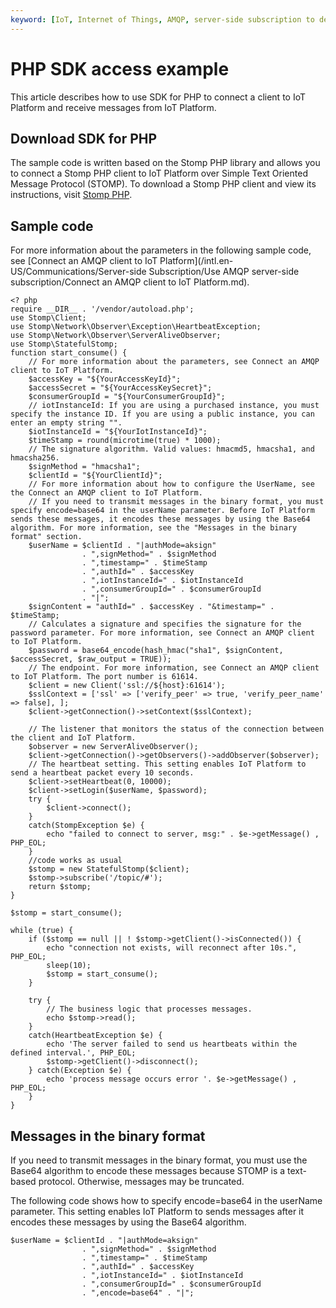 ```yaml
---
keyword: [IoT, Internet of Things, AMQP, server-side subscription to device message, SDK for PHP]
---
```


# PHP SDK access example

This article describes how to use SDK for PHP to connect a client to IoT Platform and receive messages from IoT Platform.

## Download SDK for PHP

The sample code is written based on the Stomp PHP library and allows you to connect a Stomp PHP client to IoT Platform over Simple Text Oriented Message Protocol \(STOMP\). To download a Stomp PHP client and view its instructions, visit [Stomp PHP](https://github.com/stomp-php/stomp-php).

## Sample code

For more information about the parameters in the following sample code, see [Connect an AMQP client to IoT Platform](/intl.en-US/Communications/Server-side Subscription/Use AMQP server-side subscription/Connect an AMQP client to IoT Platform.md).

```
<? php
require __DIR__ . '/vendor/autoload.php';
use Stomp\Client;
use Stomp\Network\Observer\Exception\HeartbeatException;
use Stomp\Network\Observer\ServerAliveObserver;
use Stomp\StatefulStomp;
function start_consume() {
    // For more information about the parameters, see Connect an AMQP client to IoT Platform.
    $accessKey = "${YourAccessKeyId}";
    $accessSecret = "${YourAccessKeySecret}";
    $consumerGroupId = "${YourConsumerGroupId}";
    // iotInstanceId: If you are using a purchased instance, you must specify the instance ID. If you are using a public instance, you can enter an empty string "".
    $iotInstanceId = "${YourIotInstanceId}";
    $timeStamp = round(microtime(true) * 1000);
    // The signature algorithm. Valid values: hmacmd5, hmacsha1, and hmacsha256.
    $signMethod = "hmacsha1";
    $clientId = "${YourClientId}";
    // For more information about how to configure the UserName, see the Connect an AMQP client to IoT Platform.
    // If you need to transmit messages in the binary format, you must specify encode=base64 in the userName parameter. Before IoT Platform sends these messages, it encodes these messages by using the Base64 algorithm. For more information, see the "Messages in the binary format" section.
    $userName = $clientId . "|authMode=aksign"
                . ",signMethod=" . $signMethod
                . ",timestamp=" . $timeStamp
                . ",authId=" . $accessKey
                . ",iotInstanceId=" . $iotInstanceId
                . ",consumerGroupId=" . $consumerGroupId
                . "|";
    $signContent = "authId=" . $accessKey . "&timestamp=" . $timeStamp;
    // Calculates a signature and specifies the signature for the password parameter. For more information, see Connect an AMQP client to IoT Platform.
    $password = base64_encode(hash_hmac("sha1", $signContent, $accessSecret, $raw_output = TRUE));
    // The endpoint. For more information, see Connect an AMQP client to IoT Platform. The port number is 61614.
    $client = new Client('ssl://${host}:61614');
    $sslContext = ['ssl' => ['verify_peer' => true, 'verify_peer_name' => false], ];
    $client->getConnection()->setContext($sslContext);

    // The listener that monitors the status of the connection between the client and IoT Platform.
    $observer = new ServerAliveObserver();
    $client->getConnection()->getObservers()->addObserver($observer);
    // The heartbeat setting. This setting enables IoT Platform to send a heartbeat packet every 10 seconds.
    $client->setHeartbeat(0, 10000);
    $client->setLogin($userName, $password);
    try {
        $client->connect();
    }
    catch(StompException $e) {
        echo "failed to connect to server, msg:" . $e->getMessage() , PHP_EOL;
    }
    //code works as usual
    $stomp = new StatefulStomp($client);
    $stomp->subscribe('/topic/#');
    return $stomp;
}

$stomp = start_consume();

while (true) {
    if ($stomp == null || ! $stomp->getClient()->isConnected()) {
        echo "connection not exists, will reconnect after 10s.", PHP_EOL;
        sleep(10);
        $stomp = start_consume();
    }

    try {
        // The business logic that processes messages.
        echo $stomp->read();
    }
    catch(HeartbeatException $e) {
        echo 'The server failed to send us heartbeats within the defined interval.', PHP_EOL;
        $stomp->getClient()->disconnect();
    } catch(Exception $e) {
        echo 'process message occurs error '. $e->getMessage() , PHP_EOL;
    }
}   
```

## Messages in the binary format

If you need to transmit messages in the binary format, you must use the Base64 algorithm to encode these messages because STOMP is a text-based protocol. Otherwise, messages may be truncated.

The following code shows how to specify encode=base64 in the userName parameter. This setting enables IoT Platform to sends messages after it encodes these messages by using the Base64 algorithm.

```
$userName = $clientId . "|authMode=aksign"
                . ",signMethod=" . $signMethod
                . ",timestamp=" . $timeStamp
                . ",authId=" . $accessKey
                . ",iotInstanceId=" . $iotInstanceId
                . ",consumerGroupId=" . $consumerGroupId
                . ",encode=base64" . "|";
```

